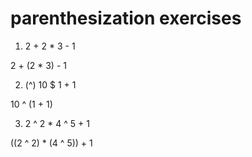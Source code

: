 # parenthesization exercises

1. 2 + 2 * 3 - 1

2 + (2 * 3) - 1

2. (^) 10 $ 1 + 1

10 ^ (1 + 1)

3. 2 ^ 2 * 4 ^ 5 + 1

((2 ^ 2) * (4 ^ 5)) + 1
